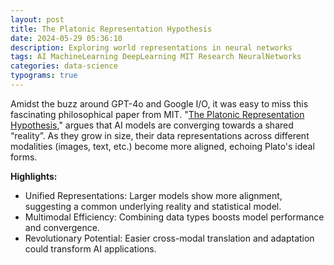 ```yaml
---
layout: post
title: The Platonic Representation Hypothesis
date: 2024-05-29 05:36:10
description: Exploring world representations in neural networks
tags: AI MachineLearning DeepLearning MIT Research NeuralNetworks
categories: data-science
typograms: true
---
```


Amidst the buzz around GPT-4o and Google I/O, it was easy to miss this fascinating philosophical paper from MIT. "[The Platonic Representation Hypothesis](https://phillipi.github.io/prh/)," argues that AI models are converging towards a shared “reality”. As they grow in size, their data representations across different modalities (images, text, etc.) become more aligned, echoing Plato's ideal forms.

**Highlights:**

- Unified Representations: Larger models show more alignment, suggesting a common underlying reality and statistical model.
- Multimodal Efficiency: Combining data types boosts model performance and convergence.
- Revolutionary Potential: Easier cross-modal translation and adaptation could transform AI applications.
